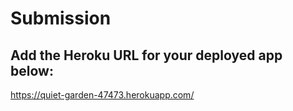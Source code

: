 # Submission
## Add the Heroku URL for your deployed app below:
https://quiet-garden-47473.herokuapp.com/
